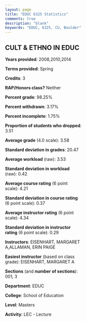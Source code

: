 ```yaml
---
layout: page
title: "EDUC 6325 Statistics"
comments: true
description: "blank"
keywords: "EDUC, 6325, CU, Boulder"
--- 
```

<head>
<script src="https://ajax.googleapis.com/ajax/libs/jquery/2.1.3/jquery.min.js"></script>
<script src="https://dl.dropboxusercontent.com/s/pc42nxpaw1ea4o9/highcharts.js?dl=0"></script>
<!-- <script src="../assets/js/highcharts.js"></script> -->
<style type="text/css">@font-face {
	font-family: "Bebas Neue";
	src: url(https://www.filehosting.org/file/details/544349/BebasNeue%20Regular.otf) format("opentype");
	}
	h1.Bebas { 
		font-family: "Bebas Neue", Verdana, Tahoma;
	}
</style>
</head>
<body>
	<div id="container" style="float: right; width: 45%; height: 88%; margin-left: 2.5%; margin-right: 2.5%;"></div>
	<script language="JavaScript">
		$(document).ready(function() {
		var chart = {type: 'column'};
		var title = {text: 'Grade Distribution'};
		var xAxis = {categories: ['A','B','C','D','F'],crosshair: true};
		var yAxis = {min: 0,title: {text: 'Percentage'}};
		var tooltip = {headerFormat: '<center><b><span style="font-size:20px">{point.key}</span></b></center>',
		               pointFormat: '<td style="padding:0"><b>{point.y:.1f}%</b></td>',
		               footerFormat: '</table>',shared: true,useHTML: true};
		var plotOptions = {column: {pointPadding: 0.0,borderWidth: 0}};  
		var credits = {enabled: false};var series= [{name: 'Percent',data: [59.26,40.74,0.0,0.0,0.0,]}];
		var json = {};
		json.chart = chart;
		json.title = title;
		json.tooltip = tooltip;
		json.xAxis = xAxis;
		json.yAxis = yAxis;  
		json.series = series;
		json.plotOptions = plotOptions;  
		json.credits = credits;
		$('#container').highcharts(json);
	});
	</script>
</body>
			   
## CULT & ETHNO IN EDUC

**Years provided**: 2008,2010,2014

**Terms provided**: Spring

**Credits**: 3

**RAP/Honors class?** Neither

**Percent grade**: 98.25%

**Percent withdrawn**: 3.17%

**Percent incomplete**: 1.75%

**Proportion of students who dropped**: 3.51

**Average grade** (4.0 scale): 3.58

**Standard deviation in grades**: 20.47

**Average workload** (raw): 3.53

**Standard deviation in workload** (raw): 0.42

**Average course rating** (6 point scale): 4.21

**Standard deviation in course rating** (6 point scale): 0.37

**Average instructor rating** (6 point scale): 4.34

**Standard deviation in instructor rating** (6 point scale): 0.29

**Instructors**: EISENHART, MARGARET A,ALLAMAN, ERIN PAIGE

**Easiest instructor** (based on class grade): EISENHART, MARGARET A

**Sections** (and **number of sections**): 001, 3

**Department**: EDUC

**College**: School of Education

**Level**: Masters

**Activity**: LEC - Lecture
